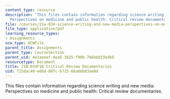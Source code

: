 ```yaml
---
content_type: resource
description: 'This files contain information regarding science writing and new media:
  Perspectives on medicine and public health: Critical review documentaries.'
file: /courses/21w-034-science-writing-and-new-media-perspectives-on-medicine-and-public-health-fall-2016/715dac40e66d80fcb72568a88b83ae0d_MIT21W_034F16_CritRevDoc.pdf
file_type: application/pdf
learning_resource_types:
- Assignments
ocw_type: OCWFile
parent_title: Assignments
parent_type: CourseSection
parent_uid: 4e1aeeef-dea5-3825-f90b-766bb023b4b8
resourcetype: Document
title: 21W.034F16 Critical Review Documentaries
uid: 715dac40-e66d-80fc-b725-68a88b83ae0d
---
```

This files contain information regarding science writing and new media: Perspectives on medicine and public health: Critical review documentaries.

